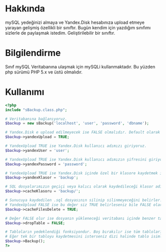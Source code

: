 Hakkında
=================

mySQL yedeğinizi almaya ve Yandex.Disk hesabınıza upload etmeye yarayan gelişmiş özellikli bir sınıftır. Bugün kendim için yazdığım sınıfımı sizlerle de paylaşmak istedim. Geliştirilebilir bir sınıftır.

Bilgilendirme
=================

Sınıf mySQL Veritabanına ulaşmak için mySQLi kullanmaktadır. Bu yüzden php sürümü PHP 5.x ve üstü olmalıdır.

Kullanımı
=================

```php
<?php
include "sBackup.class.php";

# Veritabanına bağlanıyoruz.
$backup = new sBackup('localhost', 'user', 'password', 'dbname');

# Yandex.Disk e upload edilmeyecek ise FALSE olmalıdır. Default olarak FALSE değeri vardır.
$backup->yandexUpload = TRUE;

# YandexUpload TRUE ise Yandex.Disk kullanıcı adımızı giriyoruz.
$backup->yandexUser = 'user';

# YandexUpload TRUE ise Yandex.Disk kullanıcı adımızın şifresini giriyoruz.
$backup->yandexPassword = 'password';

# YandexUpload TRUE ise Yandex.Disk içinde özel bir klasore kaydetmek istiyorsak onun adını giriyoruz.
$backup->yandexKlasor = 'backup';

# SQL dosyalarımızın geçiçi veya kalıcı olarak kaydedileceği klasor adıdır. Default olarak tmp/ klasoru adındadır.
$backup->cacheKlasoru = 'backup/';

# Sunucuya kaydedilen .sql dosyasının silinip silinmeyeceğini belirler. Default olarak FALSE değerindedir.
# YandexUpload FALSE ise bu değer siz TRUE belirleseniz bile FALSE olarak işlem yapacaktır.
$backup->cacheFilesDelete = TRUE;

# Değer FALSE olur ise dosyanın yükleneceği veritabanı içinde benzer tablo adları bulunmamalıdır. Default olarak TRUE değerindededir
$backup->dropTable = FALSE;

# Tabloların yedeklendiği fonksiyondur. Boş bırakılır ise tüm tabloları kaydedecektir.
# Eğer tek bir tabloyu kaydetmesini isterseniz dizi halinde tablo isimlerini gönderebilirsiniz. $backup->Backup(array('tablo', 'tablo2')); gb.
$backup->Backup();
?>
```
